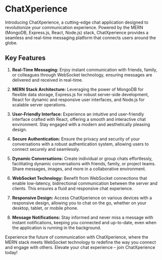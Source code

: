 # ChatXperience

Introducing ChatXperience, a cutting-edge chat application designed to revolutionize your communication experience. Powered by the MERN (MongoDB, Express.js, React, Node.js) stack, ChatXperience provides a seamless and real-time messaging platform that connects users around the globe.

## Key Features

1. **Real-Time Messaging:** Enjoy instant communication with friends, family, or colleagues through WebSocket technology, ensuring messages are delivered and received in real-time.

2. **MERN Stack Architecture:** Leveraging the power of MongoDB for flexible data storage, Express.js for robust server-side development, React for dynamic and responsive user interfaces, and Node.js for scalable server operations.

3. **User-Friendly Interface:** Experience an intuitive and user-friendly interface crafted with React, offering a smooth and interactive chat environment. Stay engaged with a modern and aesthetically pleasing design.

4. **Secure Authentication:** Ensure the privacy and security of your conversations with a robust authentication system, allowing users to connect securely and seamlessly.

5. **Dynamic Conversations:** Create individual or group chats effortlessly, facilitating dynamic conversations with friends, family, or project teams. Share messages, images, and more in a collaborative environment.

6. **WebSocket Technology:** Benefit from WebSocket connections that enable low-latency, bidirectional communication between the server and clients. This ensures a fluid and responsive chat experience.

7. **Responsive Design:** Access ChatXperience on various devices with a responsive design, allowing you to chat on the go, whether on your desktop, tablet, or mobile phone.

8. **Message Notifications:** Stay informed and never miss a message with instant notifications, keeping you connected and up-to-date, even when the application is running in the background.

Experience the future of communication with ChatXperience, where the MERN stack meets WebSocket technology to redefine the way you connect and engage with others. Elevate your chat experience – join ChatXperience today!
